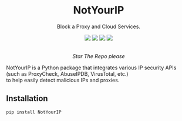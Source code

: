 <div align="center">
    <h1>NotYourIP</h1>
    <p>Block a Proxy and Cloud Services.</p>
    <img src="https://img.shields.io/github/license/lunarist-dev/NotYourIP?style=flat">
    <img src="https://img.shields.io/github/downloads/lunarist-dev/NotYourIP/total?style=flat">
    <img src="https://img.shields.io/github/stars/lunarist-dev/NotYourIP?style=flat">
    <img src="https://img.shields.io/github/forks/lunarist-dev/NotYourIP?style=flat">
    <br>
    <br>
    <p><i>Star The Repo please</i></p>
</div>

NotYourIP is a Python package that integrates various IP security APIs (such as ProxyCheck, AbuseIPDB, VirusTotal, etc.)  
to help easily detect malicious IPs and proxies.

## Installation

```bash
pip install NotYourIP
